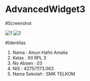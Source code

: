 # AdvancedWidget3

#Screenshot

![1](http://imageshack.com/a/img923/831/kEpRab.jpg)
![2](http://imageshack.com/a/img924/8163/19YQRu.jpg)

#Identitas

1. Nama : Ainun Hafni Amalia
2. Kelas : XII RPL 3
3. No Absen : 03
4. NIS : 4275/1173.063
5. Nama Sekolah : SMK TELKOM

